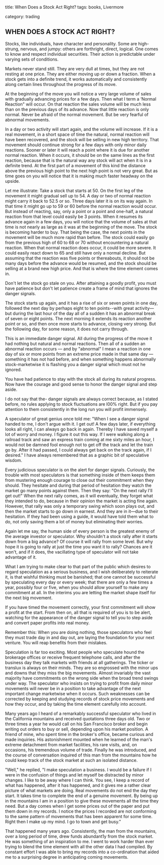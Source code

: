 title: When Does a Stock Act Right?
tags: books, Livermore

category: trading
## WHEN DOES A STOCK ACT RIGHT?

Stocks, like individuals, have character and personality. Some are high-strung, nervous, and jumpy: others are forthright, direct, logical. One comes to know and respect individual securities. Their action is predictable under varying sets of conditions.

Markets never stand still. They are very dull at times, but they are not resting at one price. They are either moving up or down a fraction. When a stock gets into a definite trend, it works automatically and consistently along certain lines throughout the progress of its move.

At the beginning of the move you will notice a very large volume of sales with gradually advancing prices for a few days. Then what I term a ‘Normal Reaction" will occur. On that reaction the sales volume will be much less than on the previous days of its advance. Now that little reaction is only normal. Never be afraid of the normal movement. But be very fearful of abnormal movements.

In a day or two activity will start again, and the volume will increase. If it is a real movement, in a short space of time the natural, normal reaction will have been recovered, and the stock will be selling in new high territory. That movement should continue strong for a few days with only minor daily  reactions. Sooner or later it will reach a point where it is due for another normal reaction. When it occurs, it should be on the same lines as the first reaction, because that is the natural way any stock will act when it is in a definite trend. At the first part of a movement of this kind the distance above the previous high point to the next high point is not very great. But as time goes on you will notice that it is making much faster headway on the upside.

Let me illustrate: Take a stock that starts at 50. On the first leg of the movement it might gradual sell up to 54. A day or two of normal reaction might carry it back to 52.5 or so. Three days later it is on its way again. In that time it might go up to 59 or 60 before the normal reaction would occur. But instead of reacting, say, only a point or a point and one-half, a natural reaction from that level could easily be 3 points. When it resumes its advance again in a few days, you will notice that the volume of sales at that time is not nearly as large as it was at the beginning of the move. The stock is becoming harder to buy. That being the case, the next points in the movement will be much more rapid than before. The stock could easily go from the previous high of 60 to 68 or 70 without encountering a natural reaction. When that normal reaction does occur, it could be more severe. It could easily react down to 65 and still have only a normal decline. But assuming that the reaction was five points or thereabouts, it should not be many days before the advance would be resumed, and the stock should be selling at a brand new high price. And that is where the time element comes in.

Don't let the stock go stale on you. After attaining a goodly profit, you must have patience but don't let patience create a frame of mind that ignores the danger signals.


The stock starts up again, and it has a rise of six or seven points in one day, followed the next day by perhaps eight to ten points--with great activity—but during the last hour of the day all of a sudden it has an abnormal break of seven or eight points. The next morning it extends its reaction another point or so, and then once more starts to advance, closing very strong. But the following day, for some reason, it does not carry through.

This is an immediate danger signal. All during the progress of the move it had nothing but natural and normal reactions. Then all of a sudden an abnormal reaction occurs — and by "abnormal" I mean a reaction in one day of six or more points from an extreme price made in that same day — something it has not had before, and when something happens abnormally stock-marketwise it is flashing you a danger signal which must not he ignored.

You have had patience to stay with the stock all during its natural progress. Now have the courage and good sense to honor the danger signal and step aside.

I do not say that the- danger signals are always correct because, as I stated before, no rules applying to stock fluctuations are l00% right. But if you pay attention to them consistently in the long run you will profit immensely.

A speculator of great genius once told me:
"When I see a danger signal handed to me, I don't argue with it. I get out! A few days later, if everything looks all right, I can always go back in again. Thereby I have saved myself a lot of worry and money. I figure it out this way. If I were walking along a railroad track and saw an express train coming at me sixty miles an hour, I would not be damned fool enough not to get off the track and let the train go by. After it had passed, I could always get back on the track again, if I desired." I have always remembered that as a graphic bit of speculative wisdom.

Every judicious speculator is on the alert for danger signals. Curiously, the trouble with most speculators is that something inside of them keeps them from mustering enough courage to close out their commitment when they should. They hesitate and during that period of hesitation they watch the market go many points against them. Then they say: "On the next rally I'll get out!" When the next rally comes, as it will eventually, they forget what they intended to do, because in their opinion the market is acting fine again. However, that rally was only a temporary swing which soon plays out, and then the market starts to go down in earnest. And they are in it—due to their hesitation. If they had been using a guide, it would have told them what to do, not only saving them a lot of money but eliminating their worries.

Again let me say, the human side of every person is the greatest enemy of the average investor or speculator. Why shouldn't a stock rally after it starts down from a big advance? Of course it will rally from some level. But why hope it is going to rally at just the time you want it to rally? Chances are it won't, and if it does, the vacillating type of speculator will not take advantage of it.

What I am trying to make clear to that part of the public which desires to regard speculation as a serious business, and I wish deliberately to reiterate it, is that wishful thinking must be banished; that one cannot be successful by speculating every day or every week; that there are only a few times a year, possibly four or five, when you should allow yourself to make any commitment at all. In the interims you are letting the market shape itself for the next big movement.

If you have timed the movement correctly, your first commitment will show a profit at the start. From then on, all that is required of you is to be alert, watching for the appearance of the danger signal to tell you to step aside and convert paper profits into real money.

Remember this: When you are doing nothing, those speculators who feel they must trade day in and day out, are laying the foundation for your next venture. You will reap benefits from their mistakes.

Speculation is far too exciting. Most people who speculate hound the brokerage offices or receive frequent telephone calls, and after the business day they talk markets with friends at all gatherings. The ticker or translux is always on their minds. They are so engrossed with the minor ups and downs that they miss the big movements. Almost invariably the vast majority have commitments on the wrong side when the broad trend swings under way. The speculator who insists on trying to profit from daily minor movements will never be in a position to take advantage of the next important change marketwise when it occurs.
Such weaknesses can be corrected by keeping and studying records of stock price movements and how they occur, and by taking the time element carefully into account.

Many years ago I heard of a remarkably successful speculator who lived in the California mountains and received quotations three days old. Two or three times a year he would call on his San Francisco broker and begin writing out orders to buy or sell, depending upon his market position. A friend of mine, who spent time in the broker's office, became curious and made inquiries. His astonishment mounted when he learned of the man's extreme detachment from market facilities, his rare visits, and, on occasions, his tremendous volume of trade. Finally he was introduced, and the course of conversation inquired of this man from the mountains how he could keep track of the stock market at such an isolated distance.

"Well," he replied, "I make speculation a business. I would be a failure if I were in the confusion of things and let myself be distracted by minor changes. I like to be away where I can think. You see, I keep a record of what has happened, after it has happened, and it gives me a rather clear picture of what markets are doing. Real movements do not end the day they start. It takes time to complete the end of a genuine movement. By being up in the mountains I am in a position to give these movements all the time they need. But a day comes when I get some prices out of the paper and put them down in my records. I notice the prices I recorded are not conforming to the same pattern of movements that has been apparent for some time. Right then I make up my mind. I go to town and get busy."

That happened many years ago. Consistently, the man from the mountains, over a long period of time, drew funds abundant1y from the stock market. He was something of an inspiration to me. I went to work harder than ever trying to blend the time element with all the other data I had compiled. By constant effort I was able to bring my records into a co-ordination that aided me to a surprising degree in anticipating coming movements.

